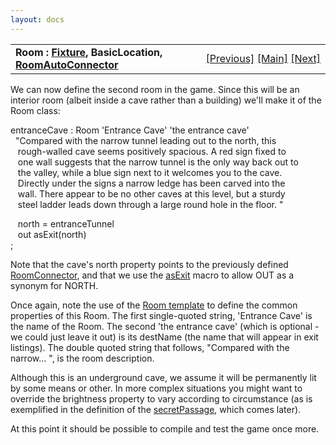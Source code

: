```yaml
---
layout: docs
---
```

<table width="100%" data-border="0" data-cellspacing="0"
data-cellpadding="3" data-bgcolor="#C0C0C0">
<colgroup>
<col style="width: 50%" />
<col style="width: 50%" />
</colgroup>
<tbody>
<tr>
<td style="text-align: left;"><strong>Room : <a
href="fixture.html">Fixture</a>, BasicLocation, <a
href="roomautoconnector.html">RoomAutoConnector</a><br />
</strong></td>
<td style="text-align: right;"><a href="enterable.html">[Previous]</a> <a
href="generalintroduction.html">[Main]</a> <a
href="stairwaydown.html">[Next]</a></td>
</tr>
</tbody>
</table>

  
We can now define the second room in the game. Since this will be an
interior room (albeit inside a cave rather than a building) we'll make
it of the Room class:  
  
entranceCave : Room 'Entrance Cave' 'the entrance cave'  
  "Compared with the narrow tunnel leading out to the north, this   
   rough-walled cave seems positively spacious. A red sign fixed to   
   one wall suggests that the narrow tunnel is the only way back out to  
   the valley, while a blue sign next to it welcomes you to the cave.  
   Directly under the signs a narrow ledge has been carved into the  
   wall. There appear to be no other caves at this level, but a sturdy   
   steel ladder leads down through a large round hole in the floor. "  
  
   north = entranceTunnel     
   out asExit(north)  
;  
  
  
Note that the cave's north property points to the previously defined
[RoomConnector](roomconnector.html), and that we use the
[asExit](asexit.html) macro to allow OUT as a synonym for NORTH.  
  
Once again, note the use of the [Room template](roomtemplate.html) to
define the common properties of this Room. The first single-quoted
string, 'Entrance Cave' is the name of the Room. The second 'the
entrance cave' (which is optional - we could just leave it out) is its
destName (the name that will appear in exit listings). The double quoted
string that follows, "Compared with the narrow... ", is the room
description.  
  
Although this is an underground cave, we assume it will be permanently
lit by some means or other. In more complex situations you might want to
override the brightness property to vary according to circumstance (as
is exemplified in the definition of the [secretPassage](secretdoor.html),
which comes later).  
  
At this point it should be possible to compile and test the game once
more.  
